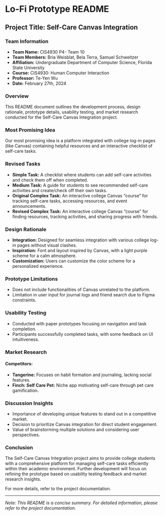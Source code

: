 # Lo-Fi Prototype README

## Project Title: Self-Care Canvas Integration

### Team Information
- **Team Name:** CIS4930 P4- Team 10
- **Team Members:** Bria Weisblat, Bela Terra, Samuel Schweitzer
- **Affiliation:** Undergraduate Department of Computer Science, Florida State University
- **Course:** CIS4930: Human Computer Interaction
- **Professor:** Te-Yen Wu
- **Date:** February 27th, 2024

### Overview
This README document outlines the development process, design rationale, prototype details, usability testing, and market research conducted for the Self-Care Canvas Integration project.

### Most Promising Idea
Our most promising idea is a platform integrated with college log-in pages (like Canvas) containing helpful resources and an interactive checklist of self-care tasks.

### Revised Tasks
- **Simple Task:** A checklist where students can add self-care activities and check them off when completed.
- **Medium Task:** A guide for students to see recommended self-care activities and create/check off their own tasks.
- **Original Complex Task:** An interactive college Canvas “course” for tracking self-care tasks, accessing resources, and event announcements.
- **Revised Complex Task:** An interactive college Canvas “course” for finding resources, tracking activities, and sharing progress with friends.

### Design Rationale
- **Integration:** Designed for seamless integration with various college log-in pages without visual clashes.
- **Inspiration:** Font and layout inspired by Canvas, with a light purple scheme for a calm atmosphere.
- **Customization:** Users can customize the color scheme for a personalized experience.
  
### Prototype Limitations
- Does not include functionalities of Canvas unrelated to the platform.
- Limitation in user input for journal logs and friend search due to Figma constraints.

### Usability Testing
- Conducted with paper prototypes focusing on navigation and task completion.
- Participants successfully completed tasks, with some feedback on UI intuitiveness.

### Market Research
#### Competitors:
- **Tangerine:** Focuses on habit formation and journaling, lacking social features.
- **Finch: Self Care Pet:** Niche app motivating self-care through pet care gamification.

### Discussion Insights
- Importance of developing unique features to stand out in a competitive market.
- Decision to prioritize Canvas integration for direct student engagement.
- Value of brainstorming multiple solutions and considering user perspectives.

### Conclusion
The Self-Care Canvas Integration project aims to provide college students with a comprehensive platform for managing self-care tasks efficiently within their academic environment. Further development will focus on refining the prototype based on usability testing feedback and market research insights.

For more details, refer to the project documentation.

---
*Note: This README is a concise summary. For detailed information, please refer to the project documentation.*
